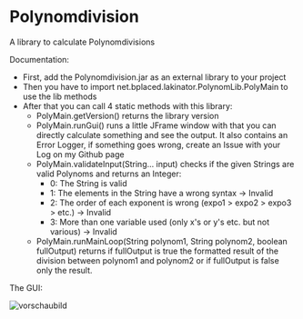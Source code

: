 # Polynomdivision
A library to calculate Polynomdivisions

Documentation:
- First, add the Polynomdivision.jar as an external library to your project
- Then you have to import net.bplaced.lakinator.PolynomLib.PolyMain to use the lib methods
- After that you can call 4 static methods with this library:
  - PolyMain.getVersion() returns the library version
  - PolyMain.runGui() runs a little JFrame window with that you can directly calculate something and see the output.
    It also contains an Error Logger, if something goes wrong, create an Issue with your Log on my Github page
  - PolyMain.validateInput(String... input) checks if the given Strings are valid Polynoms and returns an Integer:
     - 0: The String is valid
     - 1: The elements in the String have a wrong syntax -> Invalid
     - 2: The order of each exponent is wrong (expo1 > expo2 > expo3 > etc.) -> Invalid
     - 3: More than one variable used (only x's or y's etc. but not various) -> Invalid
  - PolyMain.runMainLoop(String polynom1, String polynom2, boolean fullOutput) returns if fullOutput is true the formatted result of the division between polynom1 and polynom2 or if fullOutput is false only the result.

The GUI:

![vorschaubild](https://cloud.githubusercontent.com/assets/21976072/23831925/18405f00-072b-11e7-9927-9d69af3327f8.png)
